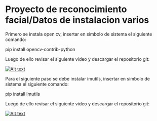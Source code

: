 # Proyecto de reconocimiento facial/Datos de instalacion varios


Primero se instala open cv, insertar en simbolo de sistema el siguiente comando:

pip install opencv-contrib-python

Luego de ello revisar el siguiente video y descargar el repositorio git:

[![Alt text](https://img.youtube.com/vi/J1jlm-I1cTs/0.jpg)](https://www.youtube.com/watch?v=J1jlm-I1cTs)

Para el siguiente paso se debe instalar imutils, insertar en simbolo de sistema el siguiente comando:

pip install imutils

Luego de ello revisar el siguiente video y descargar el repositorio git:

[![Alt text](https://img.youtube.com/vi/cZkpaL36fW4/0.jpg)](https://www.youtube.com/watch?v=cZkpaL36fW4)
